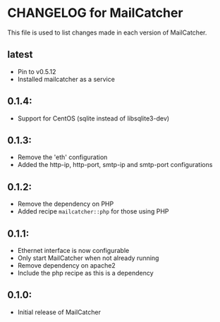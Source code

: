 # CHANGELOG for MailCatcher

This file is used to list changes made in each version of MailCatcher.

## latest

* Pin to v0.5.12
* Installed mailcatcher as a service

## 0.1.4:

* Support for CentOS (sqlite instead of libsqlite3-dev)

## 0.1.3:

* Remove the 'eth' configuration
* Added the http-ip, http-port, smtp-ip and smtp-port configurations

## 0.1.2:

* Remove the dependency on PHP
* Added recipe ```mailcatcher::php``` for those using PHP

## 0.1.1:

* Ethernet interface is now configurable
* Only start MailCatcher when not already running
* Remove dependency on apache2
* Include the php recipe as this is a dependency

## 0.1.0:

* Initial release of MailCatcher
